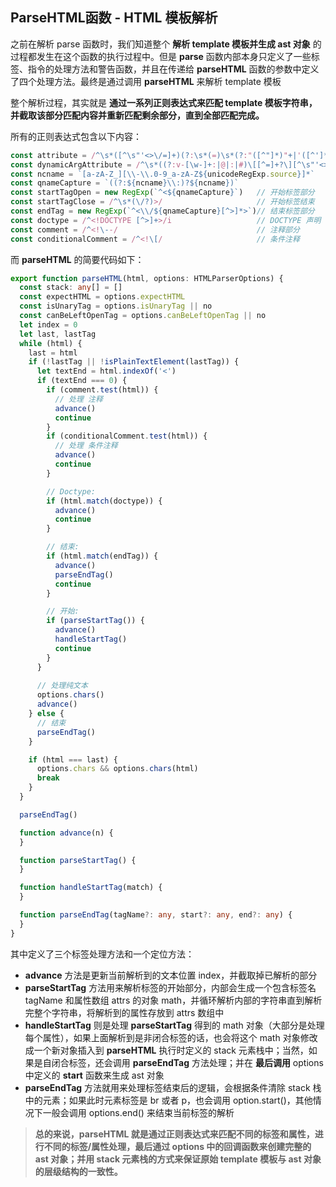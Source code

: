 ## ParseHTML函数 - HTML 模板解析

之前在解析 parse 函数时，我们知道整个 **解析 template 模板并生成 ast 对象** 的过程都发生在这个函数的执行过程中。但是 **parse** 函数内部本身只定义了一些标签、指令的处理方法和警告函数，并且在传递给 **parseHTML** 函数的参数中定义了四个处理方法。最终是通过调用 **parseHTML** 来解析 template 模板

整个解析过程，其实就是 **通过一系列正则表达式来匹配 template 模板字符串，并截取该部分匹配内容并重新匹配剩余部分，直到全部匹配完成。**

所有的正则表达式包含以下内容：

```javascript
const attribute = /^\s*([^\s"'<>\/=]+)(?:\s*(=)\s*(?:"([^"]*)"+|'([^']*)'+|([^\s"'=<>`]+)))?/  // 静态属性解析
const dynamicArgAttribute = /^\s*((?:v-[\w-]+:|@|:|#)\[[^=]+?\][^\s"'<>\/=]*)(?:\s*(=)\s*(?:"([^"]*)"+|'([^']*)'+|([^\s"'=<>`]+)))?/ // 动态属性解析（含有 v-xxx:, :, @, # 的属性）
const ncname = `[a-zA-Z_][\\-\\.0-9_a-zA-Z${unicodeRegExp.source}]*`
const qnameCapture = `((?:${ncname}\\:)?${ncname})`
const startTagOpen = new RegExp(`^<${qnameCapture}`)   // 开始标签部分
const startTagClose = /^\s*(\/?)>/                     // 开始标签结束
const endTag = new RegExp(`^<\\/${qnameCapture}[^>]*>`)// 结束标签部分
const doctype = /^<!DOCTYPE [^>]+>/i                   // DOCTYPE 声明
const comment = /^<!\--/                               // 注释部分
const conditionalComment = /^<!\[/                     // 条件注释
```

而 **parseHTML** 的简要代码如下：

```typescript
export function parseHTML(html, options: HTMLParserOptions) {
  const stack: any[] = []
  const expectHTML = options.expectHTML
  const isUnaryTag = options.isUnaryTag || no
  const canBeLeftOpenTag = options.canBeLeftOpenTag || no
  let index = 0
  let last, lastTag
  while (html) {
    last = html
    if (!lastTag || !isPlainTextElement(lastTag)) {
      let textEnd = html.indexOf('<')
      if (textEnd === 0) {
        if (comment.test(html)) {
          // 处理 注释
          advance()
          continue
        }
        if (conditionalComment.test(html)) {
          // 处理 条件注释
          advance()
          continue
        }

        // Doctype:
        if (html.match(doctype)) {
          advance()
          continue
        }

        // 结束:
        if (html.match(endTag)) {
          advance()
          parseEndTag()
          continue
        }

        // 开始:
        if (parseStartTag()) {
          advance()
          handleStartTag()
          continue
        }
      }
      
      // 处理纯文本
      options.chars()
      advance()
    } else {
      // 结束
      parseEndTag()
    }

    if (html === last) {
      options.chars && options.chars(html)
      break
    }
  }

  parseEndTag()

  function advance(n) {
  }

  function parseStartTag() {
  }

  function handleStartTag(match) {
  }

  function parseEndTag(tagName?: any, start?: any, end?: any) {
  }
}
```

其中定义了三个标签处理方法和一个定位方法：

- **advance** 方法是更新当前解析到的文本位置 index，并截取掉已解析的部分
- **parseStartTag** 方法用来解析标签的开始部分，内部会生成一个包含标签名 tagName 和属性数组 attrs 的对象 math，并循环解析内部的字符串直到解析完整个字符串，将解析到的属性存放到 attrs 数组中
- **handleStartTag** 则是处理 **parseStartTag** 得到的 math 对象（大部分是处理每个属性），如果上面解析到是非闭合标签的话，也会将这个 math 对象修改成一个新对象插入到 **parseHTML** 执行时定义的 stack 元素栈中；当然，如果是自闭合标签，还会调用 **parseEndTag** 方法处理；并在 **最后调用** options 中定义的 **start** 函数来生成 ast 对象
- **parseEndTag** 方法就用来处理标签结束后的逻辑，会根据条件清除 stack 栈中的元素；如果此时元素标签是 br 或者 p，也会调用 option.start()，其他情况下一般会调用 options.end() 来结束当前标签的解析

> **总的来说，parseHTML 就是通过正则表达式来匹配不同的标签和属性，进行不同的标签/属性处理，最后通过 options 中的回调函数来创建完整的 ast 对象；并用 stack 元素栈的方式来保证原始 template 模板与 ast 对象的层级结构的一致性。**

